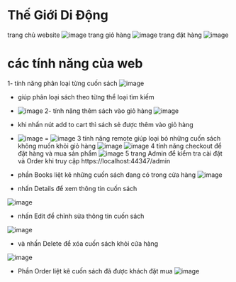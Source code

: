 # Thế Giới Di Động
trang chủ website
![image](https://user-images.githubusercontent.com/72533359/173339125-ba542963-00d1-4689-8524-be606f29c11b.png)
trang giỏ hàng 
![image](https://user-images.githubusercontent.com/74332737/173276925-17828ba1-7044-4598-896c-7abb9e41787f.png)
trang đặt hàng
![image](https://user-images.githubusercontent.com/74332737/173276975-f7ffbc42-6ac2-4a4e-b49c-1d4e03fd5998.png)
# các tính năng của web
1- tính năng phân loại từng cuốn sách 
![image](https://user-images.githubusercontent.com/72533359/173339236-0b7585d0-3eed-4965-8b34-5d4bcd3d893c.png)
- giúp phân loại sách theo từng thể loại tìm kiếm
- ![image](https://user-images.githubusercontent.com/72533359/173339312-79a61941-30ec-46d1-b104-dd02f56699d3.png)
2- tính năng thêm sách vào giỏ hàng
![image](https://user-images.githubusercontent.com/72533359/173339409-21414511-dfa3-4d7d-a101-0ddd46d95f34.png)
- khi nhấn nút add to cart thì sách sẻ được thêm vào giỏ hàng 
- ![image](https://user-images.githubusercontent.com/72533359/173339959-71f71d6c-1651-445d-8393-0afb39d662bc.png)
= ![image](https://user-images.githubusercontent.com/72533359/173340060-d1ab3ec6-9e18-48a7-9764-69a789cf396d.png)
3 tính năng remote giúp loại bỏ những cuốn sách không muốn khỏi giỏ hàng 
![image](https://user-images.githubusercontent.com/72533359/173340155-8011d49b-84e2-402b-bf51-0c59e0e18a3e.png)
![image](https://user-images.githubusercontent.com/72533359/173340240-b3db936b-f160-420a-8794-29433fedb16c.png)
4 tính năng checkout để đặt hàng và mua sản phẩm
![image](https://user-images.githubusercontent.com/74332737/173277725-405a6688-7086-4f0c-a31e-d9e428e5eafd.png)
5 trang Admin để kiểm tra cài đặt và Order khi truy cập https://localhost:44347/admin
- phần Books liệt kê những cuốn sách đang có trong cửa hàng
![image](https://user-images.githubusercontent.com/74332737/173278124-2f9bce99-cee1-4922-a40b-f45b24345979.png)

- nhấn Details để xem thông tin cuốn sách

![image](https://user-images.githubusercontent.com/74332737/173278571-855e66c1-5978-4a73-a1c2-18b44dfba65a.png)

- nhấn Edit để chỉnh sửa thông tin cuốn sách 

![image](https://user-images.githubusercontent.com/74332737/173278650-4fc803c4-076a-4e87-93ef-0d32532aaf2e.png)

- và nhấn Delete để xóa cuốn sách khỏi cửa hàng 

![image](https://user-images.githubusercontent.com/74332737/173278742-ecc5eac3-dfaa-4f32-8135-93b2bd98acb7.png)


- Phần Order liệt kê cuốn sách đã được khách đặt mua
![image](https://user-images.githubusercontent.com/74332737/173278187-a2ba4a93-055c-4366-8a3f-96efb39f835e.png)


